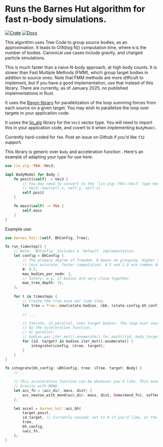 # Runs the Barnes Hut algorithm for fast n-body simulations.

[![Crate](https://img.shields.io/crates/v/barnes_hut.svg)](https://crates.io/crates/barnes_hut)
[![Docs](https://docs.rs/lin_alg/badge.svg)](https://docs.rs/barnes_hut)

This algorithm uses Tree Code to group source bodies, as an approximation. It leads to O(N(log N)) computation time, where `N` is the number of bodies. Canonical use cases include gravity, and charged particle simulations.

This is much faster than a naive N-body approach, at high body counts. It is slower than Fast Multiple Methods (FMM),
which group target bodies in addition to source ones. Note that FMM methods are more difficult to implement, but if you have a good implementation, use that instead of this library. There are currently, as of January 2025, no published implementations in Rust.

It uses the [Rayon library](https://docs.rs/rayon/latest/rayon/) for parallelization of the loop summing forces from each source on a given target. You may wish to parallelize the loop over targets in your application code.

It usses the [lin_alg](https://crates.io/crates/lin_alg) library for the `Vec3` vector type. You will need to import this in your application code, and covert to it when implementing `BodyModel`.

Currently hard-coded for `f64`. Post an issue on Github if you'd like `f32` support.

This library is generic over `Body` and acceleration function . Here's an example of adapting your type for use here:

```rust
use lin_alg::f64::Vec3;

impl BodyModel for Body {
    fn posit(&self) -> Vec3 {
        // You may need to convert to the `lin_alg::f64::Vec3` type here, e.g:
        // Vec3::new(self.x, self.y, self.z)
        self.posit
    }

    fn mass(&self) -> f64 {
        self.mass
    }
}
```

Example use:

```rust
use barnes_hut::{self, BhConfig, Tree};

fn run_timestep() {
    // Note: `BhConfig` Includes a `Default` implementation.
    let config = BhConfig {
        // The primary degree of freedom. 0 means no grouping. Higher values group more aggressively, leading to
        // less accurate, faster computation. 0.5 and 1.0 are common defaults.
        θ: 0.5,
        max_bodies_per_node: 1,
        // Safety, e.g. if bodies are very close together.
        max_tree_depth: 15,
    };
    
    for t in timesteps {
        // Create the tree once per time step.
        let tree = Tree::new(&state.bodies, &bb, &state.config.bh_config);

        // ...

        // Iterate, in parallel, over target bodies. The loop over source bodies, per target, is handled
        // by the acceleration function.
        // Or parallel:
        // bodies.par_iter_mut().enumerate().for_each(|(id, body_target)| { // ...
        for (id, target) in bodies.iter_mut().enumerate() {
            integrate(&config, &tree, target);
        }
    }
}

fn integrate(bh_config: &BhConfig, tree: &Tree, target: Body) {
    // ...

    // This acceleration function can be whatever you'd like. This example shows Newtonian
    // Gravity with MOND.
    let acc_fn = |acc_dir, mass, dist| {
        acc_newton_with_mond(acc_dir, mass, dist, Some(mond_fn), softening_factor_sq)
    };

    let accel = barnes_hut::acc_bh(
        target.posit,
        id_target, // Currently unused; set to 0 if you'd like, or the enumeration of bodies.
        tree,
        bh_config,
        &acc_fn,
    );
}
```